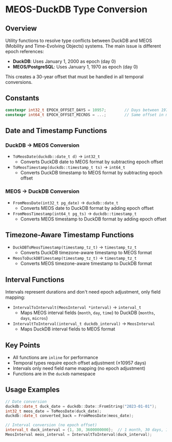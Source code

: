 # MEOS-DuckDB Type Conversion

## Overview
Utility functions to resolve type conflicts between DuckDB and MEOS (Mobility and Time-Evolving Objects) systems. The main issue is different epoch references:
- **DuckDB**: Uses January 1, 2000 as epoch (day 0)
- **MEOS/PostgreSQL**: Uses January 1, 1970 as epoch (day 0)

This creates a 30-year offset that must be handled in all temporal conversions.

## Constants
```cpp
constexpr int32_t EPOCH_OFFSET_DAYS = 10957;        // Days between 1970-01-01 and 2000-01-01
constexpr int64_t EPOCH_OFFSET_MICROS = ...;        // Same offset in microseconds
```

## Date and Timestamp Functions

### DuckDB → MEOS Conversion
- `ToMeosDate(duckdb::date_t d)` → `int32_t`
  - Converts DuckDB date to MEOS format by subtracting epoch offset
- `ToMeosTimestamp(duckdb::timestamp_t ts)` → `int64_t`
  - Converts DuckDB timestamp to MEOS format by subtracting epoch offset

### MEOS → DuckDB Conversion  
- `FromMeosDate(int32_t pg_date)` → `duckdb::date_t`
  - Converts MEOS date to DuckDB format by adding epoch offset
- `FromMeosTimestamp(int64_t pg_ts)` → `duckdb::timestamp_t`
  - Converts MEOS timestamp to DuckDB format by adding epoch offset

## Timezone-Aware Timestamp Functions
- `DuckDBToMeosTimestamp(timestamp_tz_t)` → `timestamp_tz_t`
  - Converts DuckDB timezone-aware timestamp to MEOS format
- `MeosToDuckDBTimestamp(timestamp_tz_t)` → `timestamp_tz_t`  
  - Converts MEOS timezone-aware timestamp to DuckDB format

## Interval Functions
Intervals represent durations and don't need epoch adjustment, only field mapping:

- `IntervalToIntervalt(MeosInterval *interval)` → `interval_t`
  - Maps MEOS interval fields (`month`, `day`, `time`) to DuckDB (`months`, `days`, `micros`)
- `IntervaltToInterval(interval_t duckdb_interval)` → `MeosInterval`
  - Maps DuckDB interval fields to MEOS format

## Key Points
- All functions are `inline` for performance
- Temporal types require epoch offset adjustment (±10957 days)
- Intervals only need field name mapping (no epoch adjustment)
- Functions are in the `duckdb` namespace

## Usage Examples
```cpp
// Date conversion
duckdb::date_t duck_date = duckdb::Date::FromString("2023-01-01");
int32_t meos_date = ToMeosDate(duck_date);
duckdb::date_t converted_back = FromMeosDate(meos_date);

// Interval conversion (no epoch offset)
interval_t duck_interval = {1, 30, 3600000000};  // 1 month, 30 days, 1 hour
MeosInterval meos_interval = IntervaltToInterval(duck_interval);
```